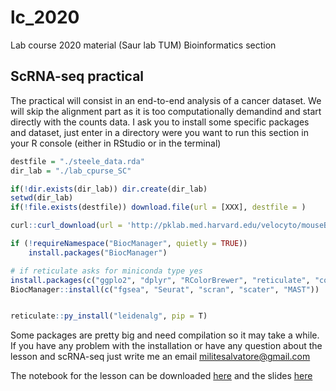 # lc_2020
Lab course 2020 material (Saur lab TUM) Bioinformatics section

## ScRNA-seq practical

The practical will consist in an end-to-end analysis of a cancer dataset. We will skip the alignment part as it is too computationally demandind and start directly with the counts data.
I ask you to install some specific packages and dataset, just enter in a directory were you want to run this section in your R console (either in RStudio or in the terminal)

```r
destfile = "./steele_data.rda"
dir_lab = "./lab_cpurse_SC"

if(!dir.exists(dir_lab)) dir.create(dir_lab)
setwd(dir_lab)
if(!file.exists(destfile)) download.file(url = [XXX], destfile = )

curl::curl_download(url = 'http://pklab.med.harvard.edu/velocyto/mouseBM/SCG71.loom', destfile = './SCG71.loom')

if (!requireNamespace("BiocManager", quietly = TRUE))
    install.packages("BiocManager")

# if reticulate asks for miniconda type yes
install.packages(c("ggplo2", "dplyr", "RColorBrewer", "reticulate", "cowplot"))
BiocManager::install(c("fgsea", "Seurat", "scran", "scater", "MAST"))


reticulate::py_install("leidenalg", pip = T)

```
Some packages are pretty big and need compilation so it may take a while. 
If you have any problem with the installation or have any question about the lesson and scRNA-seq just write me an email <militesalvatore@gmail.com>


The notebook for the lesson can be downloaded [here](placeholder) and the slides [here](placeholder)
